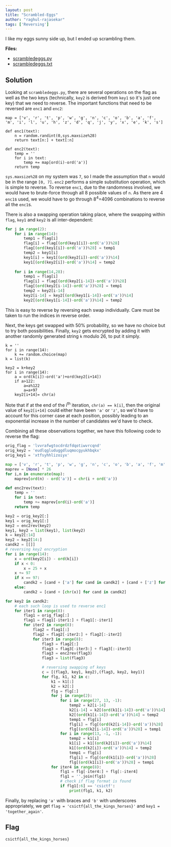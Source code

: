 ```yaml
---
layout: post
title: "Scrambled-Eggs"
author: "raghul-rajasekar"
tags: ['Reversing']
---
```


I like my eggs sunny side up, but I ended up scrambling them.

**Files:**
- [scrambledeggs.py](https://github.com/csivitu/ctf-challenges/blob/master/reversing/Scrambled%20Eggs/scrambledeggs.py)
- [scrambledeggs.txt](https://github.com/csivitu/ctf-challenges/blob/master/reversing/Scrambled%20Eggs/scrambledeggs.txt)

## Solution

Looking at `scrambledeggs.py`, there are several operations on the flag as well as the two keys (technically, `key2` is derived from `key1` so it's just one key) that we need to reverse. The important functions that need to be reversed are `enc1` and `enc2`:

```
map = ['v', 'r', 't', 'p', 'w', 'g', 'n', 'c', 'o', 'b', 'a', 'f', 'm', 'i', 'l', 'u', 'h', 'z', 'd', 'q', 'j', 'y', 'x', 'e', 'k', 's']

def enc1(text):
    n = random.randint(0,sys.maxsize%28)
    return text[n:] + text[:n]

def enc2(text):
    temp = ''
    for i in text:
        temp += map[ord(i)-ord('a')]
    return temp
```

`sys.maxsize%28` on my system was `7`, so I made the assumption that `n` would be in the range `[0, 7]`. `enc2` performs a simple substitution operation, which is simple to reverse. To reverse `enc1`, due to the randomness involved, we would have to brute-force through all 8 possible values of `n`. As there are 4 `enc1`s used, we would have to go through 8<sup>4</sup>=4096 combinations to reverse all the `enc1`s.

There is also a swapping operation taking place, where the swapping within `flag`, `key1` and `key2` is all inter-dependent:

```python
for j in range(2):
    for i in range(14):
        temp1 = flag[i]
        flag[i] = flag[(ord(key1[i])-ord('a'))%28] 
        flag[(ord(key1[i])-ord('a'))%28] = temp1
        temp2 = key1[i]
        key1[i] = key1[(ord(key2[i])-ord('a'))%14] 
        key1[(ord(key2[i])-ord('a'))%14] = temp2
        
    for i in range(14,28):
        temp1 = flag[i]
        flag[i] = flag[(ord(key2[i-14])-ord('a'))%28] 
        flag[(ord(key2[i-14])-ord('a'))%28] = temp1
        temp2 = key2[i-14]
        key2[i-14] = key2[(ord(key1[i-14])-ord('a'))%14] 
        key2[(ord(key1[i-14])-ord('a'))%14] = temp2
```
This is easy to reverse by reversing each swap individually. Care must be taken to run the indices in reverse order.

Next, the keys get swapped with 50% probability, so we have no choice but to try both possibilities. Finally, `key2` gets encrypted by adding it with another randomly generated string `k` modulo 26, to put it simply.
```
k = ''
for i in range(14):
    k += random.choice(map)
k = list(k)

key2 = k+key2
for i in range(14):
    a = ord(k[i])-ord('a')+ord(key2[i+14])
    if a>122:
        a=a%122
        a=a+97
    key2[i+14]= chr(a)
```
Note that if at the end of the i<sup>th</sup> iteration, `chr(a) == k[i]`, then the original value of `key2[i+14]` could either have been `'a'` or `'z'`, so we'd have to account for this corner case at each position, possibly leading to an exponential increase in the number of candidates we'd have to check.

Combining all these observations together, we have this following code to reverse the flag:
```python
orig_flag = 'lvvrafwgtocdrdzfdqotiwvrcqnd'
orig_key2 = 'eudlqgluduggdluqmocgyukhbqkx'
orig_key1 = 'xtfsyhhlizoiyx'

map = ['v', 'r', 't', 'p', 'w', 'g', 'n', 'c', 'o', 'b', 'a', 'f', 'm', 'i', 'l', 'u', 'h', 'z', 'd', 'q', 'j', 'y', 'x', 'e', 'k', 's']
maprev = [None] * 26
for i,n in enumerate(map):
    maprev[ord(n) - ord('a')] = chr(i + ord('a'))

def enc2rev(text):
    temp = ''
    for i in text:
        temp += maprev[ord(i)-ord('a')]
    return temp

key2 = orig_key2[:]
key1 = orig_key1[:]
key2 = enc2rev(key2)
key1, key2 = list(key1), list(key2)
k = key2[:14]
key2 = key2[14:]
candk2 = [[]]
# reversing key2 encryption
for i in range(14):
    x = ord(key2[i]) - ord(k[i])
    if x < 0:
        x = 25 + x
    x += 97
    if x == 97:
        candk2 = [cand + ['a'] for cand in candk2] + [cand + ['z'] for cand in candk2]
    else:
        candk2 = [cand + [chr(x)] for cand in candk2]

for key2 in candk2:
    # each such loop is used to reverse enc1
    for iter1 in range(8):
        flag1 = orig_flag[:]
        flag1 = flag1[-iter1:] + flag1[:-iter1]
        for iter2 in range(8):
            flag2 = flag1[:]
            flag2 = flag2[-iter2:] + flag2[:-iter2]
            for iter3 in range(8):
                flag3 = flag2[:]
                flag3 = flag3[-iter3:] + flag3[:-iter3]
                flag3 = enc2rev(flag3)
                flag3 = list(flag3)

                # reversing swapping of keys
                c = [(flag3, key1, key2),(flag3, key2, key1)]
                for flg, k1, k2 in c:
                    k1 = k1[:]
                    k2 = k2[:]
                    flg = flg[:]
                    for j in range(2):
                        for i in range(27, 13, -1):
                            temp2 = k2[i-14]
                            k2[i-14] = k2[(ord(k1[i-14])-ord('a'))%14] 
                            k2[(ord(k1[i-14])-ord('a'))%14] = temp2
                            temp1 = flg[i]
                            flg[i] = flg[(ord(k2[i-14])-ord('a'))%28] 
                            flg[(ord(k2[i-14])-ord('a'))%28] = temp1
                        for i in range(13, -1, -1):
                            temp2 = k1[i]
                            k1[i] = k1[(ord(k2[i])-ord('a'))%14] 
                            k1[(ord(k2[i])-ord('a'))%14] = temp2
                            temp1 = flg[i]
                            flg[i] = flg[(ord(k1[i])-ord('a'))%28] 
                            flg[(ord(k1[i])-ord('a'))%28] = temp1
                    for iter4 in range(8):
                        flg1 = flg[-iter4:] + flg[:-iter4]
                        flg1 = ''.join(flg1)
                        # check if flag format is found
                        if flg1[:6] == 'csictf':
                            print(flg1, k1, k2)
```
Finally, by replacing `'a'` with braces and `'b'` with underscores appropriately, we get `flag = 'csictf{all_the_kings_horses}'` and `key1 = 'together_again'`.

## Flag
```
csictf{all_the_kings_horses}
```
